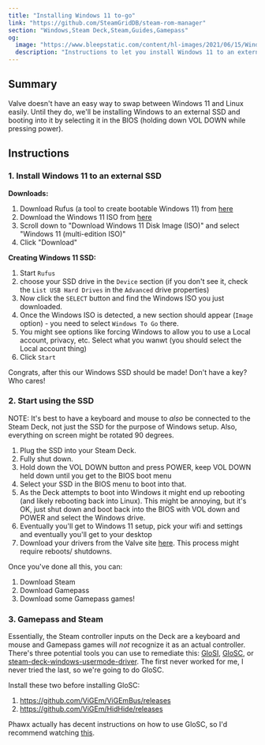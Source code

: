 ```yaml
---
title: "Installing Windows 11 to-go"
link: "https://github.com/SteamGridDB/steam-rom-manager"
section: "Windows,Steam Deck,Steam,Guides,Gamepass"
og:
  image: "https://www.bleepstatic.com/content/hl-images/2021/06/15/Windows--11.jpg"
  description: "Instructions to let you install Windows 11 to an external SSD so you can install and play Gamepass games."
---
```


## Summary

Valve doesn't have an easy way to swap between Windows 11 and Linux easily. Until they do, we'll be installing Windows to an external SSD and booting into it by selecting it in the BIOS (holding down VOL DOWN while pressing power).

## Instructions

### 1. Install Windows 11 to an external SSD

**Downloads:**

1. Download Rufus (a tool to create bootable Windows 11) from [here](https://rufus.ie/en/)
2. Download the Windows 11 ISO from [here](https://www.microsoft.com/en-ca/software-download/windows11)
3. Scroll down to "Download Windows 11 Disk Image (ISO)" and select "Windows 11 (multi-edition ISO)"
4. Click "Download"

**Creating Windows 11 SSD:**

1. Start `Rufus`
2. choose your SSD drive in the `Device` section (if you don't see it, check the `List USB Hard Drives` in the `Advanced` drive properties)
3. Now click the `SELECT` button and find the Windows ISO you just downloaded.
4. Once the Windows ISO is detected, a new section should appear (`Image` option) - you need to select `Windows To Go` there.
5. You might see options like forcing Windows to allow you to use a Local account, privacy, etc. Select what you wanwt (you should select the Local account thing)
6. Click `Start`

Congrats, after this our Windows SSD should be made! Don't have a key? Who cares!

### 2. Start using the SSD

NOTE: It's best to have a keyboard and mouse to _also_ be connected to the Steam Deck, not just the SSD for the purpose of Windows setup. Also, everything on screen might be rotated 90 degrees.

1. Plug the SSD into your Steam Deck.
2. Fully shut down.
3. Hold down the VOL DOWN button and press POWER, keep VOL DOWN held down until you get to the BIOS boot menu
4. Select your SSD in the BIOS menu to boot into that.
5. As the Deck attempts to boot into Windows it might end up rebooting (and likely rebooting back into Linux). This might be annoying, but it's OK, just shut down and boot back into the BIOS with VOL down and POWER and select the Windows drive.
6. Eventually you'll get to Windows 11 setup, pick your wifi and settings and eventually you'll get to your desktop
7. Download your drivers from the Valve site [here](https://help.steampowered.com/en/faqs/view/6121-ECCD-D643-BAA8). This process might require reboots/ shutdowns.

Once you've done all this, you can:

1. Download Steam
2. Download Gamepass
3. Download some Gamepass games!

### 3. Gamepass and Steam

Essentially, the Steam controller inputs on the Deck are a keyboard and mouse and Gamepass games will _not_ recognize it as an actual controller. There's three potential tools you can use to remediate this: [GloSI](https://github.com/Alia5/GlosSI), [GloSC](https://github.com/Thracky/GlosSI), or [steam-deck-windows-usermode-driver](https://github.com/mKenfenheuer/steam-deck-windows-usermode-driver). The first never worked for me, I never tried the last, so we're going to do GloSC.

Install these two before installing GloSC:

1. https://github.com/ViGEm/ViGEmBus/releases
2. https://github.com/ViGEm/HidHide/releases

Phawx actually has decent instructions on how to use GloSC, so I'd recommend watching [this](https://www.youtube.com/watch?v=-_lFmtSSEnQ).
